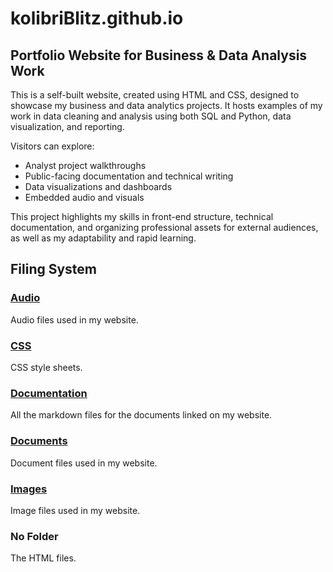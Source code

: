 # kolibriBlitz.github.io
## Portfolio Website for Business & Data Analysis Work
This is a self-built website, created using HTML and CSS, designed to showcase my business and data analytics projects. It hosts examples of my work in data cleaning and analysis using both SQL and Python, data visualization, and reporting.

Visitors can explore:
- Analyst project walkthroughs
- Public-facing documentation and technical writing
- Data visualizations and dashboards
- Embedded audio and visuals

This project highlights my skills in front-end structure, technical documentation, and organizing professional assets for external audiences, as well as my adaptability and rapid learning.

## Filing System
### [Audio](https://github.com/kolibriBlitz/kolibriBlitz.github.io/tree/main/Audio)
Audio files used in my website.
### [CSS](https://github.com/kolibriBlitz/kolibriBlitz.github.io/tree/main/CSS)
CSS style sheets.
### [Documentation](https://github.com/kolibriBlitz/kolibriBlitz.github.io/tree/main/Documentation)
All the markdown files for the documents linked on my website.
### [Documents](https://github.com/kolibriBlitz/kolibriBlitz.github.io/tree/main/Documents)
Document files used in my website.
### [Images](https://github.com/kolibriBlitz/kolibriBlitz.github.io/tree/main/Images)
Image files used in my website.
### No Folder
The HTML files.
